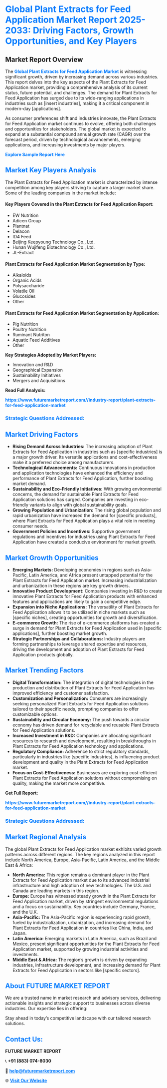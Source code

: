 <h1 style="color: #007BFF;">Global Plant Extracts for Feed Application Market Report 2025-2033: Driving Factors, Growth Opportunities, and Key Players</h1>

<section id="overview">
<h2>Market Report Overview</h2>
<p>The <a href="https://www.futuremarketreport.com//industry-report/plant-extracts-for-feed-application-market" style="color: #007BFF; text-decoration: none;"><strong>Global Plant Extracts for Feed Application Market</strong></a> is witnessing significant growth, driven by increasing demand across various industries. This report delves into the key aspects of the Plant Extracts for Feed Application market, providing a comprehensive analysis of its current status, future potential, and challenges. The demand for Plant Extracts for Feed Application has surged due to its wide-ranging applications in industries such as [insert industries], making it a critical component in modern-day [applications].</p>
<p>As consumer preferences shift and industries innovate, the Plant Extracts for Feed Application market continues to evolve, offering both challenges and opportunities for stakeholders. The global market is expected to expand at a substantial compound annual growth rate (CAGR) over the forecast period, driven by technological advancements, emerging applications, and increasing investments by major players.</p>
</section>

<section id="overview">
<p><a href="https://www.futuremarketreport.com//request-sample/reportId=53408" style="color: #007BFF; text-decoration: none;"><strong>Explore Sample Report Here</strong></a></p>
</section>

<section id="key-players">
<h2 style="color: #007BFF;">Market Key Players Analysis</h2>
<p>The Plant Extracts for Feed Application market is characterized by intense competition among key players striving to capture a larger market share. Some of the leading companies in the market include:</p>
<h4>Key Players Covered in the Plant Extracts for Feed Application Report:</h4>
<ul><li>EW Nutrition</li><li>Adicen Group</li><li>Plantnat</li><li>Delacon</li><li>ID4 Feed</li><li>Beijing Keepyoung Technology Co., Ltd.</li><li>Hunan Wujifeng Biotechnology Co., Ltd.</li><li>JL-Extract</li></ul>
<h4>Plant Extracts for Feed Application Market Segmentation by Type:</h4>
<ul><li>Alkaloids</li><li>Organic Acids</li><li>Polysaccharide</li><li>Volatile Oil</li><li>Glucosides</li><li>Other</li></ul>

<h4>Plant Extracts for Feed Application Market Segmentation by Application:</h4>
<ul><li>Pig Nutrition</li><li>Poultry Nutrition</li><li>Ruminant Nutriton</li><li>Aquatic Feed Additives</li><li>Other</li></ul>
<p><strong>Key Strategies Adopted by Market Players:</strong></p>
<ul>
<li>Innovation and R&D</li>
<li>Geographical Expansion</li>
<li>Sustainability Initiatives</li>
<li>Mergers and Acquisitions</li>
</ul>
</section>

<section>
<p><strong>Read Full Analysis: </strong></p><a href="https://www.futuremarketreport.com//industry-report/plant-extracts-for-feed-application-market" style="color: #007BFF; text-decoration: none;"><strong>https://www.futuremarketreport.com//industry-report/plant-extracts-for-feed-application-market</strong></a>
<h3 style="color: #007BFF;">Strategic Questions Addressed:</h3>
</section>

<section id="driving-factors">
<h2 style="color: #007BFF;">Market Driving Factors</h2>
<ul>
<li><strong>Rising Demand Across Industries:</strong> The increasing adoption of Plant Extracts for Feed Application in industries such as [specific industries] is a major growth driver. Its versatile applications and cost-effectiveness make it a preferred choice among manufacturers.</li>
<li><strong>Technological Advancements:</strong> Continuous innovations in production and application technologies have enhanced the efficiency and performance of Plant Extracts for Feed Application, further boosting market demand.</li>
<li><strong>Sustainability and Eco-Friendly Initiatives:</strong> With growing environmental concerns, the demand for sustainable Plant Extracts for Feed Application solutions has surged. Companies are investing in eco-friendly variants to align with global sustainability goals.</li>
<li><strong>Growing Population and Urbanization:</strong> The rising global population and rapid urbanization have increased the demand for [specific products], where Plant Extracts for Feed Application plays a vital role in meeting consumer needs.</li>
<li><strong>Government Policies and Incentives:</strong> Supportive government regulations and incentives for industries using Plant Extracts for Feed Application have created a conducive environment for market growth.</li>
</ul>
</section>

<section id="growth-opportunities">
<h2 style="color: #007BFF;">Market Growth Opportunities</h2>
<ul>
<li><strong>Emerging Markets:</strong> Developing economies in regions such as Asia-Pacific, Latin America, and Africa present untapped potential for the Plant Extracts for Feed Application market. Increasing industrialization and urbanization in these regions are key growth drivers.</li>
<li><strong>Innovative Product Development:</strong> Companies investing in R&D to create innovative Plant Extracts for Feed Application products with enhanced features and applications are likely to gain a competitive edge.</li>
<li><strong>Expansion into Niche Applications:</strong> The versatility of Plant Extracts for Feed Application allows it to be utilized in niche markets such as [specific niches], creating opportunities for growth and diversification.</li>
<li><strong>E-commerce Growth:</strong> The rise of e-commerce platforms has created a surge in demand for Plant Extracts for Feed Application used in [specific applications], further boosting market growth.</li>
<li><strong>Strategic Partnerships and Collaborations:</strong> Industry players are forming partnerships to leverage shared expertise and resources, driving the development and adoption of Plant Extracts for Feed Application products globally.</li>
</ul>
</section>

<section id="trending-factors">
<h2 style="color: #007BFF;">Market Trending Factors</h2>
<ul>
<li><strong>Digital Transformation:</strong> The integration of digital technologies in the production and distribution of Plant Extracts for Feed Application has improved efficiency and customer satisfaction.</li>
<li><strong>Customization and Personalization:</strong> Consumers are increasingly seeking personalized Plant Extracts for Feed Application solutions tailored to their specific needs, prompting companies to offer customizable options.</li>
<li><strong>Sustainability and Circular Economy:</strong> The push towards a circular economy has driven demand for recyclable and reusable Plant Extracts for Feed Application solutions.</li>
<li><strong>Increased Investment in R&D:</strong> Companies are allocating significant resources to research and development, resulting in breakthroughs in Plant Extracts for Feed Application technology and applications.</li>
<li><strong>Regulatory Compliance:</strong> Adherence to strict regulatory standards, particularly in industries like [specific industries], is influencing product development and quality in the Plant Extracts for Feed Application market.</li>
<li><strong>Focus on Cost-Effectiveness:</strong> Businesses are exploring cost-efficient Plant Extracts for Feed Application solutions without compromising on quality, making the market more competitive.</li>
</ul>
</section>

<section>
<p><strong>Get Full Report: </strong></p><a href="https://www.futuremarketreport.com//industry-report/plant-extracts-for-feed-application-market" style="color: #007BFF; text-decoration: none;"><strong>https://www.futuremarketreport.com//industry-report/plant-extracts-for-feed-application-market</strong></a>
<h3 style="color: #007BFF;">Strategic Questions Addressed:</h3>
</section>


<section id="regional-analysis">
<h2 style="color: #007BFF;">Market Regional Analysis</h2>
<p>The global Plant Extracts for Feed Application market exhibits varied growth patterns across different regions. The key regions analyzed in this report include North America, Europe, Asia-Pacific, Latin America, and the Middle East & Africa:</p>
<ul>
<li><strong>North America:</strong> This region remains a dominant player in the Plant Extracts for Feed Application market due to its advanced industrial infrastructure and high adoption of new technologies. The U.S. and Canada are leading markets in this region.</li>
<li><strong>Europe:</strong> Europe has witnessed steady growth in the Plant Extracts for Feed Application market, driven by stringent environmental regulations and a focus on sustainability. Key countries include Germany, France, and the U.K.</li>
<li><strong>Asia-Pacific:</strong> The Asia-Pacific region is experiencing rapid growth, fueled by industrialization, urbanization, and increasing demand for Plant Extracts for Feed Application in countries like China, India, and Japan.</li>
<li><strong>Latin America:</strong> Emerging markets in Latin America, such as Brazil and Mexico, present significant opportunities for the Plant Extracts for Feed Application market, supported by growing industrial activities and investments.</li>
<li><strong>Middle East & Africa:</strong> The region’s growth is driven by expanding industries, infrastructure development, and increasing demand for Plant Extracts for Feed Application in sectors like [specific sectors].</li>
</ul>
</section>

<footer>
<h2 style="color: #007BFF;">About FUTURE MARKET REPORT</h2>
<p>We are a trusted name in market research and advisory services, delivering actionable insights and strategic support to businesses across diverse industries. Our expertise lies in offering:</p>

<p>Stay ahead in today’s competitive landscape with our tailored research solutions.</p>

<h2 style="color: #007BFF;">Contact Us:</h2>
<p><strong>FUTURE MARKET REPORT</strong></p>
<p>📞 <strong>+91 (883) 074-8030</strong></p>
<p>📧 <strong><a href="mailto:help@futuremarketreport.com" style="color: #007BFF;">help@futuremarketreport.com</a></strong></p>
<p>🌐 <strong><a href="https://www.futuremarketreport.com/" style="color: #007BFF;">Visit Our Website</a></strong></p>
</footer>